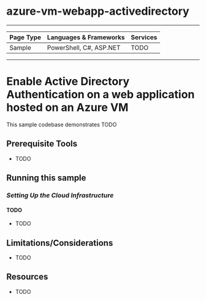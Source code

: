 # azure-vm-webapp-activedirectory

---

| Page Type | Languages & Frameworks     | Services |
|-----------|-----------|------------|
| Sample    | PowerShell, C#, ASP.NET    | TODO |

---

# Enable Active Directory Authentication on a web application hosted on an Azure VM

This sample codebase demonstrates TODO

## Prerequisite Tools
- TODO

## Running this sample

### _*Setting Up the Cloud Infrastructure*_
#### TODO
- TODO

## Limitations/Considerations
- TODO

## Resources
- TODO